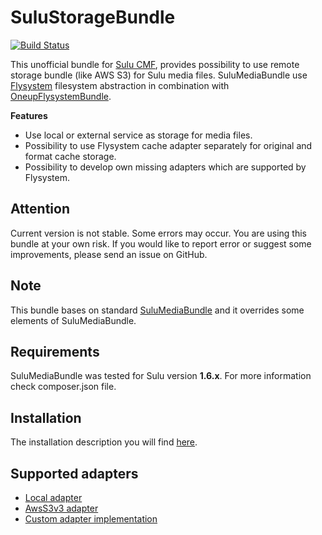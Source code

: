 # SuluStorageBundle

[![Build Status](https://travis-ci.com/pawel-brzezinski/sulu-storage-bundle.svg?branch=master)](https://travis-ci.com/pawel-brzezinski/sulu-storage-bundle)

This unofficial bundle for [Sulu CMF](https://github.com/sulu/sulu), provides possibility to use remote storage bundle (like AWS S3) for Sulu media files.
SuluMediaBundle use [Flysystem](https://github.com/thephpleague/flysystem) filesystem abstraction in combination with [OneupFlysystemBundle](https://github.com/1up-lab/OneupFlysystemBundle).

**Features**
- Use local or external service as storage for media files.
- Possibility to use Flysystem cache adapter separately for original and format cache storage.
- Possibility to develop own missing adapters which are supported by Flysystem.

## Attention
Current version is not stable. Some errors may occur. You are using this bundle at your own risk. If you would like to report error or suggest some improvements, please send an issue on GitHub.

## Note
This bundle bases on standard [SuluMediaBundle](https://github.com/sulu/sulu/tree/develop/src/Sulu/Bundle/MediaBundle) and it overrides some elements of SuluMediaBundle.

## Requirements
SuluMediaBundle was tested for Sulu version **1.6.x**. For more information check composer.json file.

## Installation
The installation description you will find [here](Resources/doc/index.md).

## Supported adapters
- [Local adapter](Resources/doc/adapter/local_adapter.md)
- [AwsS3v3 adapter](Resources/doc/adapter/awss3v3_adapter.md)
- [Custom adapter implementation](Resources/doc/adapter/custom_adapter.md)
